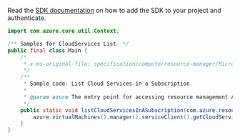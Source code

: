 Read the [SDK documentation](https://github.com/Azure/azure-sdk-for-java/blob/azure-resourcemanager_2.12.0/sdk/resourcemanager/azure-resourcemanager/README.md) on how to add the SDK to your project and authenticate.

```java
import com.azure.core.util.Context;

/** Samples for CloudServices List. */
public final class Main {
    /*
     * x-ms-original-file: specification/compute/resource-manager/Microsoft.Compute/stable/2021-03-01/examples/ListCloudServicesInSubscription.json
     */
    /**
     * Sample code: List Cloud Services in a Subscription.
     *
     * @param azure The entry point for accessing resource management APIs in Azure.
     */
    public static void listCloudServicesInASubscription(com.azure.resourcemanager.AzureResourceManager azure) {
        azure.virtualMachines().manager().serviceClient().getCloudServices().list(Context.NONE);
    }
}
```
